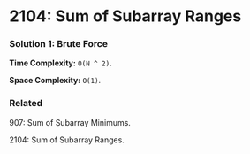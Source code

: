 # 2104: Sum of Subarray Ranges

### Solution 1: Brute Force
**Time Complexity:** `O(N ^ 2)`.

**Space Complexity:** `O(1)`.

### Related
907: Sum of Subarray Minimums.

2104: Sum of Subarray Ranges.